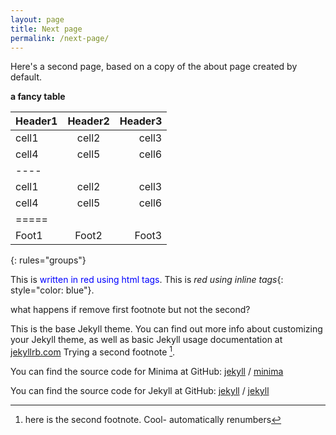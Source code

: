```yaml
---
layout: page
title: Next page
permalink: /next-page/
---
```


Here's a second page, based on a copy of the about page created by default.




**a fancy table**

| Header1 | Header2 | Header3 |
|:--------|:-------:|--------:|
| cell1   | cell2   | cell3   |
| cell4   | cell5   | cell6   |
|----
| cell1   | cell2   | cell3   |
| cell4   | cell5   | cell6   |
|=====
| Foot1   | Foot2   | Foot3
{: rules="groups"}



This is <span style="color: blue">written in
red using html tags</span>.
This is *red using inline tags*{: style="color: blue"}.

what happens if remove first footnote but not the second?


This is the base Jekyll theme. You can find out more info about customizing your Jekyll theme, as well as basic Jekyll usage documentation at [jekyllrb.com](https://jekyllrb.com/) Trying a second footnote [^2].

[^2]: here is the second footnote. Cool- automatically renumbers


You can find the source code for Minima at GitHub:
[jekyll][jekyll-organization] /
[minima](https://github.com/jekyll/minima)

You can find the source code for Jekyll at GitHub:
[jekyll][jekyll-organization] /
[jekyll](https://github.com/jekyll/jekyll)


[jekyll-organization]: https://github.com/jekyll
